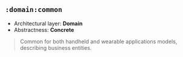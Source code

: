 ## `:domain:common`

* Architectural layer: **Domain**
* Abstractness: **Concrete**

> Common for both handheld and wearable applications models, describing business entities.
